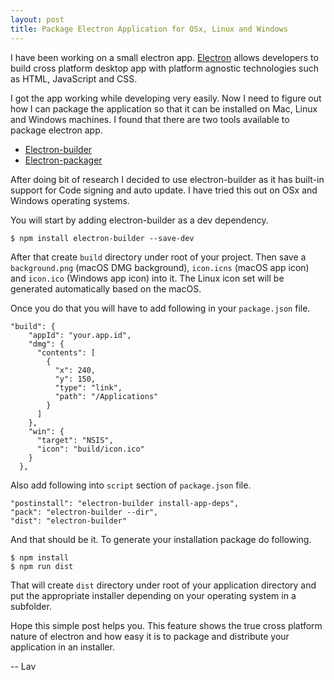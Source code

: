 ```yaml
---
layout: post
title: Package Electron Application for OSx, Linux and Windows
---
```


I have been working on a small electron app. [Electron](https://electron.atom.io/) allows developers to build cross platform desktop app with platform agnostic technologies such as HTML, JavaScript and CSS.

I got the app working while developing very easily. Now I need to figure out how I can package the application so that it can be installed on Mac, Linux and Windows machines.
I found that there are two tools available to package electron app.

* [Electron-builder](https://github.com/electron-userland/electron-builder)
* [Electron-packager](https://github.com/electron-userland/electron-packager)

After doing bit of research I decided to use electron-builder as it has built-in support for Code signing and auto update.
I have tried this out on OSx and Windows operating systems.

You will start by adding electron-builder as a dev dependency.
```
$ npm install electron-builder --save-dev
```
After that create ```build``` directory under root of your project. Then save a ```background.png``` (macOS DMG background), ```icon.icns``` (macOS app icon) and ```icon.ico``` (Windows app icon) into it. The Linux icon set will be generated automatically based on the macOS.

Once you do that you will have to add following in your ```package.json``` file.
```
"build": {
    "appId": "your.app.id",
    "dmg": {
      "contents": [
        {
          "x": 240,
          "y": 150,
          "type": "link",
          "path": "/Applications"
        }
      ]
    },
    "win": {
      "target": "NSIS",
      "icon": "build/icon.ico"
    }
  },
```

Also add following into ```script``` section of  ```package.json``` file.
```
"postinstall": "electron-builder install-app-deps",
"pack": "electron-builder --dir",
"dist": "electron-builder"
```

And that should be it. To generate your installation package do following.
```
$ npm install
$ npm run dist
```

That will create ```dist``` directory under root of your application directory and put the appropriate installer depending on your operating system in a subfolder.

Hope this simple post helps you. This feature shows the true cross platform nature of electron and how easy it is to package and distribute your application in an installer.

-- Lav
